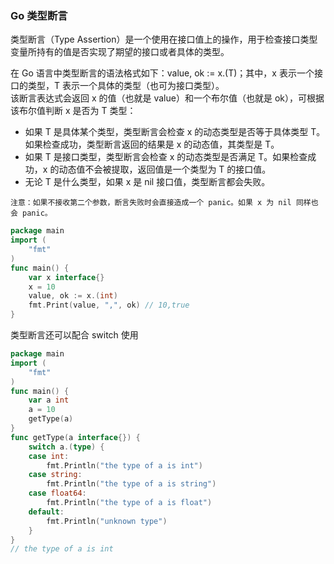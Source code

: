 
### Go 类型断言
类型断言（Type Assertion）是一个使用在接口值上的操作，用于检查接口类型变量所持有的值是否实现了期望的接口或者具体的类型。  

在 Go 语言中类型断言的语法格式如下：value, ok := x.(T)；其中，x 表示一个接口的类型，T 表示一个具体的类型（也可为接口类型）。  
该断言表达式会返回 x 的值（也就是 value）和一个布尔值（也就是 ok），可根据该布尔值判断 x 是否为 T 类型：
- 如果 T 是具体某个类型，类型断言会检查 x 的动态类型是否等于具体类型 T。如果检查成功，类型断言返回的结果是 x 的动态值，其类型是 T。
- 如果 T 是接口类型，类型断言会检查 x 的动态类型是否满足 T。如果检查成功，x 的动态值不会被提取，返回值是一个类型为 T 的接口值。
- 无论 T 是什么类型，如果 x 是 nil 接口值，类型断言都会失败。

`注意：如果不接收第二个参数，断言失败时会直接造成一个 panic。如果 x 为 nil 同样也会 panic。`
```go
package main
import (
    "fmt"
)
func main() {
    var x interface{}
    x = 10
    value, ok := x.(int)
    fmt.Print(value, ",", ok) // 10,true
}
```

类型断言还可以配合 switch 使用
```go
package main
import (
    "fmt"
)
func main() {
    var a int
    a = 10
    getType(a)
}
func getType(a interface{}) {
    switch a.(type) {
    case int:
        fmt.Println("the type of a is int")
    case string:
        fmt.Println("the type of a is string")
    case float64:
        fmt.Println("the type of a is float")
    default:
        fmt.Println("unknown type")
    }
}
// the type of a is int
```

